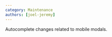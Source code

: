 ```yaml
---
category: Maintenance
authors: [joel-jeremy]
---
```


Autocomplete changes related to mobile modals.
